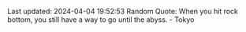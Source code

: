 Last updated: 2024-04-04 19:52:53
Random Quote: When you hit rock bottom, you still have a way to go until the abyss. - Tokyo